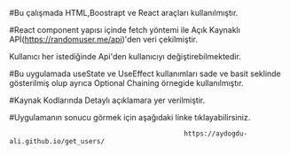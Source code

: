  
 
 #Bu çalışmada HTML,Boostrapt ve React araçları kullanılmıştır.

#React component yapısı içinde fetch yöntemi ile Açık Kaynaklı APİ(https://randomuser.me/api)'den veri çekilmiştir. 

Kullanıcı her istediğinde Api'den kullanıcıyı değiştirebilmektedir. 

#Bu uygulamada useState ve UseEffect kullanımları sade ve basit seklinde gösterilmiş olup ayrıca Optional Chaining örnegide kullanılmıştır.

#Kaynak Kodlarında Detaylı  açıklamara yer verilmiştir.

#Uygulamanın sonucu görmek için aşağıdaki linke tıklayabilirsiniz.
 
 
 
 
                                                https://aydogdu-ali.github.io/get_users/
